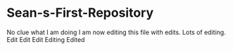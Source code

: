 # Sean-s-First-Repository
No clue what I am doing
I am now editing this file with edits. Lots of editing.
Edit Edit Edit
Editing
Edited
